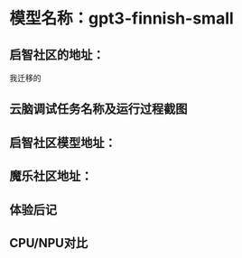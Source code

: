 # 模型名称：gpt3-finnish-small
## 启智社区的地址：

我迁移的

## 云脑调试任务名称及运行过程截图


## 启智社区模型地址：


## 魔乐社区地址：


## 体验后记


## CPU/NPU对比
